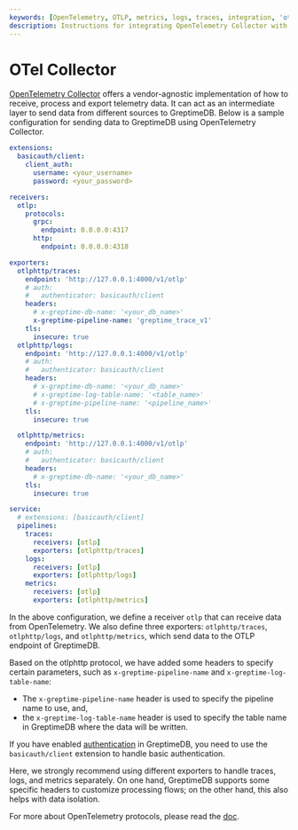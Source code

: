 ```yaml
---
keywords: [OpenTelemetry, OTLP, metrics, logs, traces, integration, 'otel-collector']
description: Instructions for integrating OpenTelemetry Collector with GreptimeDB.
---
```


# OTel Collector

[OpenTelemetry Collector](https://opentelemetry.io/docs/collector/) offers a vendor-agnostic implementation of how to receive, process and export telemetry data. It can act as an intermediate layer to send data from different sources to GreptimeDB.
Below is a sample configuration for sending data to GreptimeDB using OpenTelemetry Collector.

```yaml
extensions:
  basicauth/client:
    client_auth:
      username: <your_username>
      password: <your_password>

receivers:
  otlp:
    protocols:
      grpc:
        endpoint: 0.0.0.0:4317
      http:
        endpoint: 0.0.0.0:4318

exporters:
  otlphttp/traces:
    endpoint: 'http://127.0.0.1:4000/v1/otlp'
    # auth:
    #   authenticator: basicauth/client
    headers:
      # x-greptime-db-name: '<your_db_name>'
      x-greptime-pipeline-name: 'greptime_trace_v1'
    tls:
      insecure: true
  otlphttp/logs:
    endpoint: 'http://127.0.0.1:4000/v1/otlp'
    # auth:
    #   authenticator: basicauth/client
    headers:
      # x-greptime-db-name: '<your_db_name>'
      # x-greptime-log-table-name: '<table_name>'
      # x-greptime-pipeline-name: '<pipeline_name>'
    tls:
      insecure: true

  otlphttp/metrics:
    endpoint: 'http://127.0.0.1:4000/v1/otlp'
    # auth:
    #   authenticator: basicauth/client
    headers:
      # x-greptime-db-name: '<your_db_name>'
    tls:
      insecure: true

service:
  # extensions: [basicauth/client]
  pipelines:
    traces:
      receivers: [otlp]
      exporters: [otlphttp/traces]
    logs:
      receivers: [otlp]
      exporters: [otlphttp/logs]
    metrics:
      receivers: [otlp]
      exporters: [otlphttp/metrics]
```

In the above configuration, we define a receiver `otlp` that can receive data from OpenTelemetry. We also define three exporters: `otlphttp/traces`, `otlphttp/logs`, and `otlphttp/metrics`, which send data to the OTLP endpoint of GreptimeDB.

Based on the otlphttp protocol, we have added some headers to specify certain parameters, such as `x-greptime-pipeline-name` and `x-greptime-log-table-name`:
* The `x-greptime-pipeline-name` header is used to specify the pipeline name to use, and,
* the `x-greptime-log-table-name` header is used to specify the table name in GreptimeDB where the data will be written.

If you have enabled [authentication](/user-guide/deployments/authentication/overview.md) in GreptimeDB, you need to use the `basicauth/client` extension to handle basic authentication.

Here, we strongly recommend using different exporters to handle traces, logs, and metrics separately. On one hand, GreptimeDB supports some specific headers to customize processing flows; on the other hand, this also helps with data isolation.

For more about OpenTelemetry protocols, please read the [doc](/user-guide/ingest-data/for-observability/opentelemetry.md).